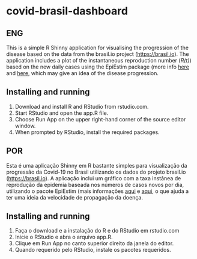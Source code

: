 # covid-brasil-dashboard

## ENG
This is a simple R Shinny application for visualising the progression of the disease based on the data from the brasil.io project (https://brasil.io).
The application includes a plot of the instantaneous reproduction number (*R(t)*) based on the new daily cases using the EpiEstim package (more info [here](https://github.com/annecori/EpiEstim) and [here](https://cran.r-project.org/web/packages/EpiEstim/index.html), which may give an idea of the disease progression.

## Installing and running
1. Download and install R and RStudio from rstudio.com.
2. Start RStudio and open the app.R file.
3. Choose Run App on the upper right-hand corner of the source editor window.
4. When prompted by RStudio, install the required packages.

## POR
Esta é uma aplicação Shinny em R bastante simples para visualização da progressão da Covid-19 no Brasil utilizando os dados do projeto brasil.io (https://brasil.io).
A aplicação inclui um gráfico com a taxa instânea de reprodução da epidemia baseada nos números de casos novos por dia, utilizando o pacote EpiEstim (mais informações [aqui](https://github.com/annecori/EpiEstim) e [aqui](https://cran.r-project.org/web/packages/EpiEstim/index.html), o que ajuda a ter uma ideia da velocidade de propagação da doença.


## Installing and running
1. Faça o download e a instalação do R e do RStudio em rstudio.com
2. Inicie o RStudio e abra o arquivo app.R.
3. Clique em Run App no canto superior direito da janela do editor.
4. Quando requerido pelo RStudio, instale os pacotes requeridos.
